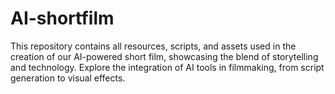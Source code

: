 # AI-shortfilm
This repository contains all resources, scripts, and assets used in the creation of our AI-powered short film, showcasing the blend of storytelling and technology. Explore the integration of AI tools in filmmaking, from script generation to visual effects.
